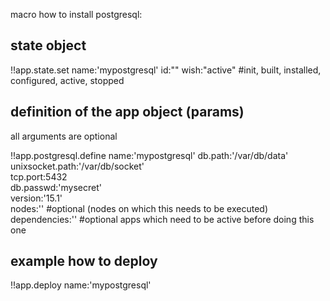 
macro how to install postgresql:

## state object


!!app.state.set name:'mypostgresql'
    id:""
    wish:"active"               #init, built, installed, configured, active, stopped

## definition of the app object (params)

all arguments are optional

!!app.postgresql.define name:'mypostgresql'
    db.path:'/var/db/data'              
    unixsocket.path:'/var/db/socket'    
    tcp.port:5432                       
    db.passwd:'mysecret'                
    version:'15.1'                            
    nodes:'' #optional (nodes on which this needs to be executed)
    dependencies:'' #optional apps which need to be active before doing this one

## example how to deploy

!!app.deploy name:'mypostgresql'